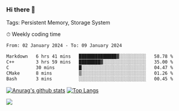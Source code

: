 ### Hi there 👋

Tags: Persistent Memory, Storage System

<!--

[![Anurag's github stats](https://github-readme-stats.vercel.app/api?username=wwyf)](https://github.com/anuraghazra/github-readme-stats)

[![Anurag's github stats](https://github-readme-stats.vercel.app/api?username=wwyf&count_private=true)](https://github.com/anuraghazra/github-readme-stats)


[![Top Langs](https://github-readme-stats.vercel.app/api/top-langs/?username=wwyf&count_private=true&&hide=jupyter%20notebook,html)](https://github.com/anuraghazra/github-readme-stats)



-->


⏱ Weekly coding time

<!--START_SECTION:waka-->

```txt
From: 02 January 2024 - To: 09 January 2024

Markdown   6 hrs 41 mins   ██████████████▓░░░░░░░░░░   58.78 %
C++        3 hrs 59 mins   ████████▓░░░░░░░░░░░░░░░░   35.00 %
C          30 mins         █░░░░░░░░░░░░░░░░░░░░░░░░   04.47 %
CMake      8 mins          ▒░░░░░░░░░░░░░░░░░░░░░░░░   01.26 %
Bash       3 mins          ░░░░░░░░░░░░░░░░░░░░░░░░░   00.45 %
```

<!--END_SECTION:waka-->



[![Anurag's github stats](https://github-readme-stats.vercel.app/api?username=wwyf&count_private=true&show_icons=true&hide_border=true)](https://github.com/anuraghazra/github-readme-stats) [![Top Langs](https://github-readme-stats.vercel.app/api/top-langs/?username=wwyf&count_private=true&hide=jupyter%20notebook,html,OpenEdge%20ABL&langs_count=10&layout=compact&hide_border=true)](https://github.com/anuraghazra/github-readme-stats)

<!--

[![willianrod's wakatime stats](https://github-readme-stats.vercel.app/api/wakatime?username=wwyf)](https://github.com/anuraghazra/github-readme-stats)


-->

![](https://hit.yhype.me/github/profile?user_id=23121291)
